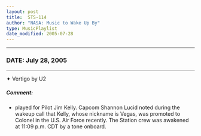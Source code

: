 ```yaml
---
layout: post
title:  STS-114
author: "NASA: Music to Wake Up By"
type: MusicPlaylist
date_modified: 2005-07-28
---
```


----
### DATE: July 28, 2005
----
✦ Vertigo by U2

##### Comment:
* played for Pilot Jim Kelly. Capcom Shannon Lucid noted during the wakeup call that Kelly, whose nickname is Vegas, was promoted to Colonel in the U.S. Air Force recently. The Station crew was awakened at 11:09 p.m. CDT by a tone onboard.
